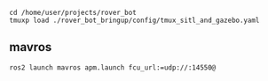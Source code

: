 
```
cd /home/user/projects/rover_bot
tmuxp load ./rover_bot_bringup/config/tmux_sitl_and_gazebo.yaml
```

## mavros
```bash
ros2 launch mavros apm.launch fcu_url:=udp://:14550@
```